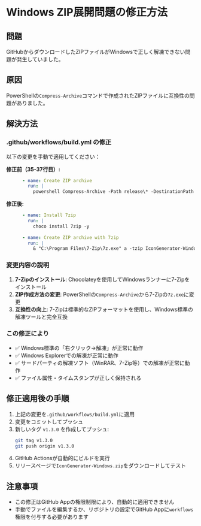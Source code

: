 # Windows ZIP展開問題の修正方法

## 問題
GitHubからダウンロードしたZIPファイルがWindowsで正しく解凍できない問題が発生していました。

## 原因
PowerShellの`Compress-Archive`コマンドで作成されたZIPファイルに互換性の問題がありました。

## 解決方法

### .github/workflows/build.yml の修正

以下の変更を手動で適用してください：

**修正前（35-37行目）:**
```yaml
      - name: Create ZIP archive
        run: |
          powershell Compress-Archive -Path release\* -DestinationPath IconGenerator-Windows.zip
```

**修正後:**
```yaml
      - name: Install 7zip
        run: |
          choco install 7zip -y
          
      - name: Create ZIP archive with 7zip
        run: |
          & "C:\Program Files\7-Zip\7z.exe" a -tzip IconGenerator-Windows.zip .\release\*
```

### 変更内容の説明

1. **7-Zipのインストール**: Chocolateyを使用してWindowsランナーに7-Zipをインストール
2. **ZIP作成方法の変更**: PowerShellの`Compress-Archive`から7-Zipの`7z.exe`に変更
3. **互換性の向上**: 7-Zipは標準的なZIPフォーマットを使用し、Windows標準の解凍ツールと完全互換

### この修正により

- ✅ Windows標準の「右クリック→解凍」が正常に動作
- ✅ Windows Explorerでの解凍が正常に動作
- ✅ サードパーティの解凍ソフト（WinRAR、7-Zip等）での解凍が正常に動作
- ✅ ファイル属性・タイムスタンプが正しく保持される

## 修正適用後の手順

1. 上記の変更を`.github/workflows/build.yml`に適用
2. 変更をコミットしてプッシュ
3. 新しいタグ `v1.3.0` を作成してプッシュ:
   ```bash
   git tag v1.3.0
   git push origin v1.3.0
   ```
4. GitHub Actionsが自動的にビルドを実行
5. リリースページで`IconGenerator-Windows.zip`をダウンロードしてテスト

## 注意事項

- この修正はGitHub Appの権限制限により、自動的に適用できません
- 手動でファイルを編集するか、リポジトリの設定でGitHub Appに`workflows`権限を付与する必要があります
